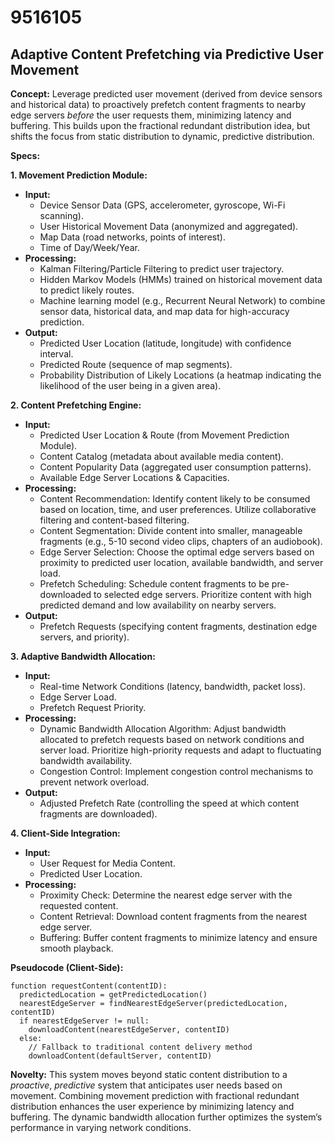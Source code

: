 # 9516105

## Adaptive Content Prefetching via Predictive User Movement

**Concept:** Leverage predicted user movement (derived from device sensors and historical data) to proactively prefetch content fragments to nearby edge servers *before* the user requests them, minimizing latency and buffering. This builds upon the fractional redundant distribution idea, but shifts the focus from static distribution to dynamic, predictive distribution.

**Specs:**

**1. Movement Prediction Module:**

*   **Input:**
    *   Device Sensor Data (GPS, accelerometer, gyroscope, Wi-Fi scanning).
    *   User Historical Movement Data (anonymized and aggregated).
    *   Map Data (road networks, points of interest).
    *   Time of Day/Week/Year.
*   **Processing:**
    *   Kalman Filtering/Particle Filtering to predict user trajectory.
    *   Hidden Markov Models (HMMs) trained on historical movement data to predict likely routes.
    *   Machine learning model (e.g., Recurrent Neural Network) to combine sensor data, historical data, and map data for high-accuracy prediction.
*   **Output:**
    *   Predicted User Location (latitude, longitude) with confidence interval.
    *   Predicted Route (sequence of map segments).
    *   Probability Distribution of Likely Locations (a heatmap indicating the likelihood of the user being in a given area).

**2. Content Prefetching Engine:**

*   **Input:**
    *   Predicted User Location & Route (from Movement Prediction Module).
    *   Content Catalog (metadata about available media content).
    *   Content Popularity Data (aggregated user consumption patterns).
    *   Available Edge Server Locations & Capacities.
*   **Processing:**
    *   Content Recommendation: Identify content likely to be consumed based on location, time, and user preferences.  Utilize collaborative filtering and content-based filtering.
    *   Content Segmentation: Divide content into smaller, manageable fragments (e.g., 5-10 second video clips, chapters of an audiobook).
    *   Edge Server Selection: Choose the optimal edge servers based on proximity to predicted user location, available bandwidth, and server load.
    *   Prefetch Scheduling: Schedule content fragments to be pre-downloaded to selected edge servers. Prioritize content with high predicted demand and low availability on nearby servers.
*   **Output:**
    *   Prefetch Requests (specifying content fragments, destination edge servers, and priority).

**3. Adaptive Bandwidth Allocation:**

*   **Input:**
    *   Real-time Network Conditions (latency, bandwidth, packet loss).
    *   Edge Server Load.
    *   Prefetch Request Priority.
*   **Processing:**
    *   Dynamic Bandwidth Allocation Algorithm: Adjust bandwidth allocated to prefetch requests based on network conditions and server load. Prioritize high-priority requests and adapt to fluctuating bandwidth availability.
    *   Congestion Control: Implement congestion control mechanisms to prevent network overload.
*   **Output:**
    *   Adjusted Prefetch Rate (controlling the speed at which content fragments are downloaded).

**4. Client-Side Integration:**

*   **Input:**
    *   User Request for Media Content.
    *   Predicted User Location.
*   **Processing:**
    *   Proximity Check: Determine the nearest edge server with the requested content.
    *   Content Retrieval: Download content fragments from the nearest edge server.
    *   Buffering: Buffer content fragments to minimize latency and ensure smooth playback.

**Pseudocode (Client-Side):**

```
function requestContent(contentID):
  predictedLocation = getPredictedLocation()
  nearestEdgeServer = findNearestEdgeServer(predictedLocation, contentID)
  if nearestEdgeServer != null:
    downloadContent(nearestEdgeServer, contentID)
  else:
    // Fallback to traditional content delivery method
    downloadContent(defaultServer, contentID)
```

**Novelty:** This system moves beyond static content distribution to a *proactive*, *predictive* system that anticipates user needs based on movement. Combining movement prediction with fractional redundant distribution enhances the user experience by minimizing latency and buffering. The dynamic bandwidth allocation further optimizes the system’s performance in varying network conditions.